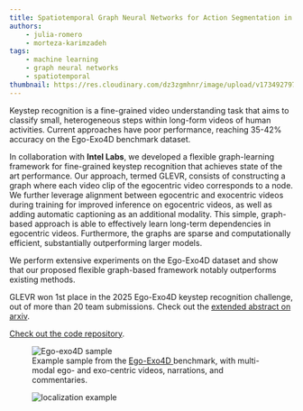 ```yaml
---
title: Spatiotemporal Graph Neural Networks for Action Segmentation in Multimodal Data
authors: 
    - julia-romero
    - morteza-karimzadeh
tags: 
    - machine learning
    - graph neural networks
    - spatiotemporal
thumbnail: https://res.cloudinary.com/dz3zgmhnr/image/upload/v1734927974/2a12e4dc-2fe6-4002-9c1c-1c8508e49638.png
---
```


Keystep recognition is a fine-grained video understanding task that aims to classify small, heterogeneous steps within long-form videos of human activities. Current approaches have poor performance, reaching 35-42% accuracy on the Ego-Exo4D benchmark dataset.

In collaboration with **Intel Labs**, we developed a flexible graph-learning framework for fine-grained keystep recognition that achieves state of the art performance. Our approach, termed GLEVR, consists of constructing a graph where each video clip of the egocentric video corresponds to a node. We further leverage alignment between egocentric and exocentric videos during training for improved inference on egocentric videos, as well as adding automatic captioning as an additional modality. This simple, graph-based approach is able to effectively learn long-term dependencies in egocentric videos. Furthermore, the graphs are sparse and computationally efficient, substantially outperforming larger models. 

We perform extensive experiments on the Ego-Exo4D dataset and show that our proposed flexible graph-based framework notably outperforms existing methods. 

GLEVR won 1st place in the 2025 Ego-Exo4D keystep recognition challenge, out of more than 20 team submissions. Check out the [extended abstract on arxiv](https://arxiv.org/abs/2506.01102).

[Check out the code repository](https://github.com/geohai/graphs-for-keystep-recognition).


<figure class="project-info-figure">
        <img 
            src="https://res.cloudinary.com/dz3zgmhnr/image/upload/v1734927894/be078a69-976c-4a94-b8c5-31ac48e8da21.png" 
            alt="Ego-exo4D sample"
            class="project-info-image"
        >
        <figcaption class="project-info-caption">
            Example sample from the <a href="https://ego-exo4d-data.org/" target="_blank"> Ego-Exo4D </a> benchmark, with multi-modal ego- and exo-centric videos, narrations, and commentaries. 
        </figcaption>
</figure>

<figure class="project-info-figure">
        <img 
            src="https://res.cloudinary.com/dz3zgmhnr/image/upload/v1734927974/2a12e4dc-2fe6-4002-9c1c-1c8508e49638.png](https://res.cloudinary.com/dz3zgmhnr/image/upload/b_rgb:FFFFFF/v1749317991/result-table-1_jvjgo7.png" 
            alt="localization example"
            class="project-info-image"
        >
        <figcaption class="project-info-caption">
        </figcaption>
</figure>
 

